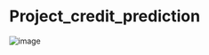 # Project_credit_prediction
![image](https://user-images.githubusercontent.com/102212281/169967842-66ee9ac1-8944-4bdc-b0f9-aa7790dfe876.png)
